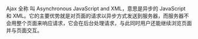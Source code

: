 
Ajax 全称 叫 Asynchronous JavaScript and XML，意思是异步的 JavaScript 和 XML。它的主要优势就是对页面的请求以异步方式发送到服务器，而服务器不会用整个页面来响应请求，它会在后台处理请求，与此同时用户还能继续浏览页面并与页面交互。
